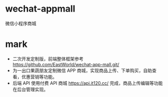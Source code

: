 # wechat-appmall
微信小程序商城

# mark
- 二次开发定制版，前端整体框架参考 https://github.com/EastWorld/wechat-app-mall.git/  
- 为一出口果蔬朋友定制微信 APP 商城，实现商品上传、下单购买，自助查看，优惠营销等功能。
- 后端 API 使用付费 API 商城 https://api.it120.cc/ 完成，商品上传编辑等功能在后台管理实现。
